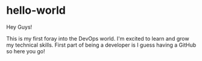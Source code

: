 # hello-world


Hey Guys!

This is my first foray into the DevOps world. I'm excited to learn and grow my technical skills. First part of being a developer is I guess having a GitHub so here you go!
